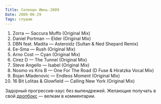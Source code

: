 ```yaml
---
Title: Селекшн Июнь-2009
Date: 2009-06-29
Tags: слушаю
---
```


<div class="text"><p></p><ol>
<li>Zorra — Saccura Muffo (Original Mix)</li>
<li>Daniel Portman — Elder (Original Mix)</li>
<li>DBN feat. Madita — Asteroidz (Sultan &amp; Ned Shepard Remix)</li>
<li>Ee-Sma — Rush (Original Mix)</li>
<li>Arno Cost — Cyan (Original Mix)</li>
<li>Cirez D — The Tunnel (Original Mix)</li>
<li>Steve Angello — Isabel (Original Mix)</li>
<li>Nosmo vs Kris B — One For The Road (D Fuse &amp; Hiratzka Vocal Mix) </li>
<li>Bojan Mladenovic — Endless Moment (Original Mix)</li>
<li>16 Bit Lolitas &amp; Glowfield — Calling New York (Original Mix)</li>
</ol>
Задорный прогрессив-хаус без выпендрежей. Желающие получать в свой <a href="http://www.getdropbox.com">дропбокс</a> — велкам в комментарии.

</div>